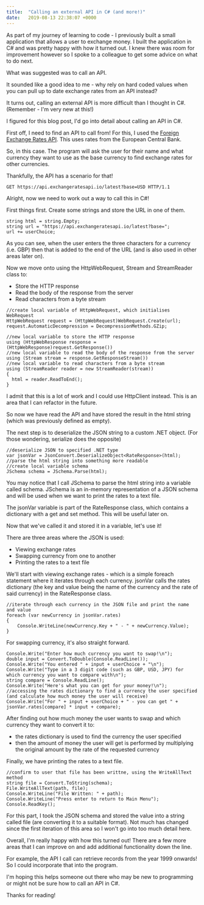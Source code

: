 ```yaml
---
title:  "Calling an external API in C# (and more!)"
date:   2019-08-13 22:38:07 +0000
---
```


As part of my journey of learning to code - I previously built a small application that allows a user to exchange money. I built the application in C# and was pretty happy with how it turned out. I knew there was room for improvement however so I spoke to a colleague to get some advice on what to do next.

What was suggested was to call an API.

It sounded like a good idea to me - why rely on hard coded values when you can pull up to date exchange rates from an API instead?

It turns out, calling an external API is more difficult than I thought in C#. (Remember - I'm very new at this!)

I figured for this blog post, I'd go into detail about calling an API in C#.

First off, I need to find an API to call from! For this, I used the [Foreign Exchange Rates API](https://exchangeratesapi.io/). This uses rates from the European Central Bank.

So, in this case. The program will ask the user for their name and what currency they want to use as the base currency to find exchange rates for other currencies.

Thankfully, the API has a scenario for that!

```
GET https://api.exchangeratesapi.io/latest?base=USD HTTP/1.1
```

Alright, now we need to work out a way to call this in C#!

First things first. Create some strings and store the URL in one of them.

```
string html = string.Empty;
string url = "https://api.exchangeratesapi.io/latest?base=";
url += userChoice;
```

As you can see, when the user enters the three characters for a currency (i.e. GBP) then that is added to the end of the URL (and is also used in other areas later on).

Now we move onto using the HttpWebRequest, Stream and StreamReader class to:
- Store the HTTP response
- Read the body of the response from the server
- Read characters from a byte stream

```
//create local variable of HttpWebRequest, which initialises WebRequest
HttpWebRequest request = (HttpWebRequest)WebRequest.Create(url);
request.AutomaticDecompression = DecompressionMethods.GZip;

//new local variable to store the HTTP response
using (HttpWebResponse response = (HttpWebResponse)request.GetResponse())
//new local variable to read the body of the response from the server
using (Stream stream = response.GetResponseStream())
//new local variable to read characters from a byte stream
using (StreamReader reader = new StreamReader(stream))
{
  html = reader.ReadToEnd();
}
```

I admit that this is a lot of work and I could use HttpClient instead. This is an area that I can refactor in the future.

So now we have read the API and have stored the result in the html string (which was previously defined as empty).

The next step is to deserialize the JSON string to a custom .NET object. (For those wondering, serialize does the opposite)

```
//deserialize JSON to specified .NET type
var jsonVar = JsonConvert.DeserializeObject<RateResponse>(html);
//parse the html string into something more readable
//create local variable schema
JSchema schema = JSchema.Parse(html);
```

You may notice that I call JSchema to parse the html string into a variable called schema. JSchema is an in-memory representation of a JSON schema and will be used when we want to print the rates to a text file.

The jsonVar variable is part of the RateResponse class, which contains a dictionary with a get and set method. This will be useful later on.

Now that we've called it and stored it in a variable, let's use it!

There are three areas where the JSON is used:
- Viewing exchange rates
- Swapping currency from one to another
- Printing the rates to a text file

We'll start with viewing exchange rates - which is a simple foreach statement where it iterates through each currency. jsonVar calls the rates dictionary (the key and value being the name of the currency and the rate of said currency) in the RateResponse class.

```
//iterate through each currency in the JSON file and print the name and value
foreach (var newCurrency in jsonVar.rates)
{
    Console.WriteLine(newCurrency.Key + " - " + newCurrency.Value);
}
```

For swapping currency, it's also straight forward.

```
Console.Write("Enter how much currency you want to swap!\n");
double input = Convert.ToDouble(Console.ReadLine());
Console.Write("You entered " + input + userChoice + "\n");
Console.Write("Type in a 3 digit code (such as GBP, USD, JPY) for which currency you want to compare with\n");
string compare = Console.ReadLine();
Console.Write("Here's what you can get for your money!\n");
//accessing the rates dictionary to find a currency the user specified (and calculate how much money the user will receive)
Console.Write("For " + input + userChoice + " - you can get " + jsonVar.rates[compare] * input + compare);
```

After finding out how much money the user wants to swap and which currency they want to convert it to:
- the rates dictionary is used to find the currency the user specified
- then the amount of money the user will get is performed by multiplying the original amount by the rate of the requested currency

Finally, we have printing the rates to a text file.

```
//confirm to user that file has been writtne, using the WriteAllText method
string file = Convert.ToString(schema);
File.WriteAllText(path, file);
Console.WriteLine("File Written: " + path);
Console.WriteLine("Press enter to return to Main Menu");
Console.ReadKey();
```

For this part, I took the JSON schema and stored the value into a string called file (are converting it to a suitable format). Not much has changed since the first iteration of this area so I won't go into too much detail here.

Overall, I'm really happy with how this turned out! There are a few more areas that I can improve on and add additional functionality down the line.

For example, the API I call can retrieve records from the year 1999 onwards! So I could incorporate that into the program.

I'm hoping this helps someone out there who may be new to programming or might not be sure how to call an API in C#.

Thanks for reading!